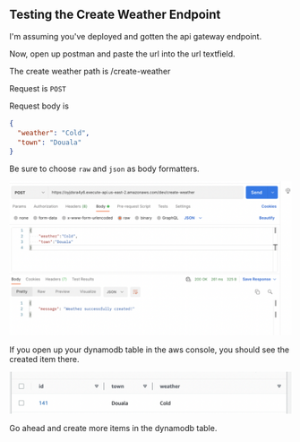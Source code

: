 ## Testing the Create Weather Endpoint
I'm assuming you've deployed and gotten the api gateway endpoint. 

Now, open up postman and paste the url into the url textfield.

The create weather path is /create-weather

Request is `POST`

Request body is

```json
{
  "weather": "Cold",
  "town": "Douala"
}
```
Be sure to choose `raw` and `json` as body formatters.

![alt text](/assets/create_weather.png)

If you open up your dynamodb table in the aws console, you should see the created item there.

![alt text](/assets/ddb_item.png)

Go ahead and create more items in the dynamodb table.
